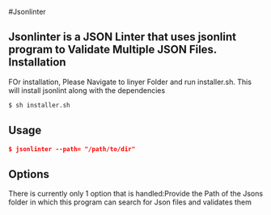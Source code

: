 #Jsonlinter

Jsonlinter  is a JSON Linter that uses jsonlint program to Validate Multiple  JSON Files.
Installation
------------

FOr installation, Please Navigate to linyer Folder and run installer.sh. This will install jsonlint along with the dependencies

```bash
$ sh installer.sh
```


Usage
-----
```json
$ jsonlinter --path= "/path/to/dir"
```


Options
-------

There is currently only 1 option that is handled:Provide the Path of the Jsons folder in which this program can search for Json files and validates them 



